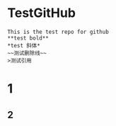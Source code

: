 # TestGitHub
    This is the test repo for github
    **test bold**
    *test 斜体*
    ~~测试删除线~~
    >测试引用
# 1
## 2
